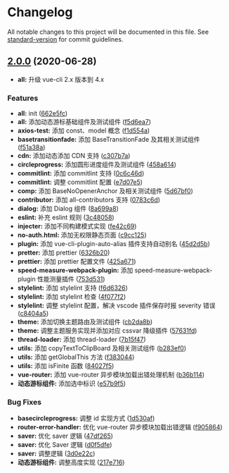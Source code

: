 # Changelog

All notable changes to this project will be documented in this file. See [standard-version](https://github.com/conventional-changelog/standard-version) for commit guidelines.

## [2.0.0](https://github.com/BryanAdamss/vue-awesome-template/compare/v1.4.0...v2.0.0) (2020-06-28)

- **all:** 升级 vue-cli 2.x 版本到 4.x

### Features

- **all:** init ([662e5fc](https://github.com/BryanAdamss/vue-awesome-template/commit/662e5fc5d33fcdf0f579fecf84ae19c0f89509a1))
- **all:** 添加动态游标基础组件及测试组件 ([f5d6ea7](https://github.com/BryanAdamss/vue-awesome-template/commit/f5d6ea714b5dbac911b93929757d6a7d3d19cba9))
- **axios-test:** 添加 const、model 概念 ([f1d554a](https://github.com/BryanAdamss/vue-awesome-template/commit/f1d554a3a6d5b210d22713d1131ed11cec05e338))
- **basetransitionfade:** 添加 BaseTransitionFade 及其相关测试组件 ([f51a38a](https://github.com/BryanAdamss/vue-awesome-template/commit/f51a38a567be5eb378aa81f2ef5a909fa5a60afc))
- **cdn:** 添加动态添加 CDN 支持 ([c307b7a](https://github.com/BryanAdamss/vue-awesome-template/commit/c307b7a46cb425b5f5b97538bbe82f352747914f))
- **circleprogress:** 添加圆形进度组件及测试组件 ([458a614](https://github.com/BryanAdamss/vue-awesome-template/commit/458a614c52c3b4b4468b0b72c62d44531414a622))
- **commitlint:** 添加 commitlint 支持 ([0c6c46d](https://github.com/BryanAdamss/vue-awesome-template/commit/0c6c46d950cb171f872ab1f7bfd169efa87e619a))
- **commitlint:** 调整 commitlint 配置 ([e7d07e5](https://github.com/BryanAdamss/vue-awesome-template/commit/e7d07e5e79a47464333e0e85f92b0a86f3f829cf))
- **comp:** 添加 BaseNoOpenerAnchor 及相关测试组件 ([5d67bf0](https://github.com/BryanAdamss/vue-awesome-template/commit/5d67bf073ed70f89e0de6a2d3d3f1883f00f8519))
- **contributor:** 添加 all-contributors 支持 ([0783c6d](https://github.com/BryanAdamss/vue-awesome-template/commit/0783c6d35b6a023d147e3c364d19a4463b438a5b))
- **dialog:** 添加 Dialog 组件 ([8a699a8](https://github.com/BryanAdamss/vue-awesome-template/commit/8a699a883a5e3146079fd8ecfa070e75e971f343))
- **eslint:** 补充 eslint 规则 ([3c48058](https://github.com/BryanAdamss/vue-awesome-template/commit/3c480582596cb86991d38b46fff72a9d4b89f065))
- **injecter:** 添加不同构建模式实现 ([fe42c69](https://github.com/BryanAdamss/vue-awesome-template/commit/fe42c69438f83a07695ddf224aff7b113fb85ca9))
- **no-auth.html:** 添加无权限静态页面 ([c9cc125](https://github.com/BryanAdamss/vue-awesome-template/commit/c9cc125aefee34dea61ed5a5d240953a9a564ad9))
- **plugin:** 添加 vue-cli-plugin-auto-alias 插件支持自动别名 ([45d2d5b](https://github.com/BryanAdamss/vue-awesome-template/commit/45d2d5bc5fd8b8e418d09f3773965b780b7e3620))
- **pretter:** 添加 prettier ([6326b20](https://github.com/BryanAdamss/vue-awesome-template/commit/6326b20e6f73fd820503086ed5a23b69633432af))
- **prettier:** 添加 prettier 配置文件 ([425a671](https://github.com/BryanAdamss/vue-awesome-template/commit/425a671bbfdacc56f34c09960c5ac2dd87a42117))
- **speed-measure-webpack-plugin:** 添加 speed-measure-webpack-plugin 性能测量插件 ([753d531](https://github.com/BryanAdamss/vue-awesome-template/commit/753d53188050d2384a7f0b2261feccef09ef10c7))
- **stylelint:** 添加 stylelint 支持 ([f6d6326](https://github.com/BryanAdamss/vue-awesome-template/commit/f6d6326c2cff60a47c80c8eea84870c856158fdd))
- **stylelint:** 添加 stylelint 检查 ([4f077f2](https://github.com/BryanAdamss/vue-awesome-template/commit/4f077f2eef75ceee591aa1eceb4fee78be6743db))
- **stylelint:** 调整 stylelint 配置，解决 vscode 插件保存时报 severity 错误 ([c8404a5](https://github.com/BryanAdamss/vue-awesome-template/commit/c8404a5d58dcad22efdeb862f3d4444ea02e78af))
- **theme:** 添加切换主题路由及测试组件 ([cb2da8b](https://github.com/BryanAdamss/vue-awesome-template/commit/cb2da8b2ecb9b92d3d0a4a159b360d08eb09d0f9))
- **theme:** 调整主题服务实现并添加对应 cssvar 降级插件 ([57631fd](https://github.com/BryanAdamss/vue-awesome-template/commit/57631fdd606ca2d35ebad9753fd4ead2e9dc2696))
- **thread-loader:** 添加 thread-loader ([7b15f47](https://github.com/BryanAdamss/vue-awesome-template/commit/7b15f47b6de836e3dd93ce0cc06c4cf76e597060))
- **utils:** 添加 copyTextToClipBoard 及相关测试组件 ([b283ef0](https://github.com/BryanAdamss/vue-awesome-template/commit/b283ef056b72b6c6c48ebea052f347bf8defd28f))
- **utils:** 添加 getGlobalThis 方法 ([f383044](https://github.com/BryanAdamss/vue-awesome-template/commit/f3830448395a2cd08d0abb3590f415832bd1c96d))
- **utils:** 添加 isFinite 函数 ([84027f5](https://github.com/BryanAdamss/vue-awesome-template/commit/84027f5b56444e88eec7142b181a55833f4ddfae))
- **vue-router:** 添加 vue-router 异步模块加载出错处理机制 ([b36b114](https://github.com/BryanAdamss/vue-awesome-template/commit/b36b114ad80f8e91c0fe928b6f8b8d6e919b4b4d))
- **动态游标组件:** 添加选中标识 ([e57b9f5](https://github.com/BryanAdamss/vue-awesome-template/commit/e57b9f5fd3b97fc8e6b6056058e0438cc0e820e3))

### Bug Fixes

- **basecircleprogress:** 调整 id 实现方式 ([1d530af](https://github.com/BryanAdamss/vue-awesome-template/commit/1d530af30b2a7f886ee619301bef2a7d2e0c7991))
- **router-error-handler:** 优化 vue-router 异步模块加载出错逻辑 ([f905864](https://github.com/BryanAdamss/vue-awesome-template/commit/f905864e55ab48a7d75c6b739d82d6c0a1592376))
- **saver:** 优化 saver 逻辑 ([47df265](https://github.com/BryanAdamss/vue-awesome-template/commit/47df265399fdb7890a88c918dba56132f1f57159))
- **saver:** 优化 Saver 逻辑 ([d0f5dfe](https://github.com/BryanAdamss/vue-awesome-template/commit/d0f5dfe4013720667f422377abeefb0b58205599))
- **saver:** 调整逻辑 ([3d0e22c](https://github.com/BryanAdamss/vue-awesome-template/commit/3d0e22cafe3fb6f2a42f3ba18c27d42b8daee7ae))
- **动态游标组件:** 调整高度实现 ([217e716](https://github.com/BryanAdamss/vue-awesome-template/commit/217e71649327d0a06f0f69e891bfa128566e8b1a))
